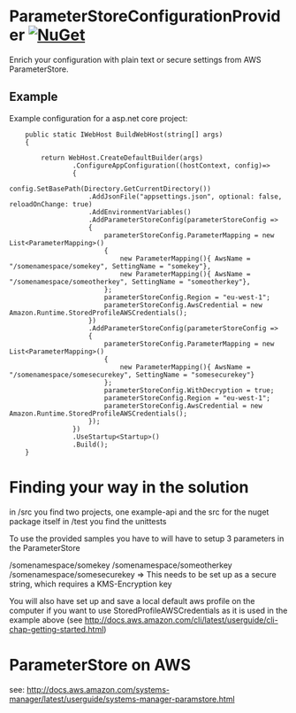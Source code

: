 
# ParameterStoreConfigurationProvider [![NuGet](https://img.shields.io/nuget/v/ParameterStoreConfigurationProvider.svg)](https://www.nuget.org/packages/ParameterStoreConfigurationProvider/)

Enrich your configuration with plain text or secure settings from AWS ParameterStore.

## Example

Example configuration for a asp.net core project:

        public static IWebHost BuildWebHost(string[] args)
        {
            
            return WebHost.CreateDefaultBuilder(args)
                    .ConfigureAppConfiguration((hostContext, config)=>
                    {
                        config.SetBasePath(Directory.GetCurrentDirectory())
                        .AddJsonFile("appsettings.json", optional: false, reloadOnChange: true)
                        .AddEnvironmentVariables()
                        .AddParameterStoreConfig(parameterStoreConfig =>
                        {
                            parameterStoreConfig.ParameterMapping = new List<ParameterMapping>()
                            {
                                new ParameterMapping(){ AwsName = "/somenamespace/somekey", SettingName = "somekey"},
                                new ParameterMapping(){ AwsName = "/somenamespace/someotherkey", SettingName = "someotherkey"},
                            };
                            parameterStoreConfig.Region = "eu-west-1";
                            parameterStoreConfig.AwsCredential = new Amazon.Runtime.StoredProfileAWSCredentials();
                        })
                        .AddParameterStoreConfig(parameterStoreConfig =>
                        {
                            parameterStoreConfig.ParameterMapping = new List<ParameterMapping>()
                            {
                                new ParameterMapping(){ AwsName = "/somenamespace/somesecurekey", SettingName = "somesecurekey"}
                            };
                            parameterStoreConfig.WithDecryption = true;
                            parameterStoreConfig.Region = "eu-west-1";
                            parameterStoreConfig.AwsCredential = new Amazon.Runtime.StoredProfileAWSCredentials();
                        });
                    })
                    .UseStartup<Startup>()
                    .Build();
        }

# Finding your way in the solution

in /src you find two projects, one example-api and the src for the nuget package itself
in /test you find the unittests

To use the provided samples you have to will have to setup 3 parameters in the ParameterStore

/somenamespace/somekey
/somenamespace/someotherkey
/somenamespace/somesecurekey => This needs to be set up as a secure string, which requires a KMS-Encryption key

You will also have set up and save a local default aws profile on the computer if you want to use StoredProfileAWSCredentials as it is used 
in the example above (see http://docs.aws.amazon.com/cli/latest/userguide/cli-chap-getting-started.html)

# ParameterStore on AWS

see: http://docs.aws.amazon.com/systems-manager/latest/userguide/systems-manager-paramstore.html
